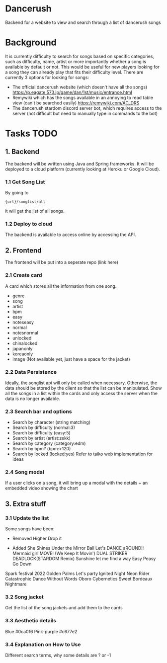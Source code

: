 # Dancerush
Backend for a website to view and search through a list of dancerush songs

# Background
It is currently difficulty to search for songs based on specific categories, such as difficulty, name, artist or more importantly whether a song is available by default or not. This would be useful for new players looking for a song they can already play that fits their difficulty level. There are currently 3 options for looking for songs:
- The official dancerush website (which doesn't have all the songs) https://p.eagate.573.jp/game/dan/1st/music/entrance.html
- Remywiki which has the songs available in an annoying to read table view (can't be searched easily) https://remywiki.com/AC_DRS
- The dancerush stardom discord server bot, which requires access to the server (not difficult but need to manually type in commands to the bot)

# Tasks TODO

## 1. Backend

The backend will be written using Java and Spring frameworks. It will be deployed to a cloud platform (currently looking at Heroku or Google Cloud).

### 1.1 Get Song List

By going to 
```
{url}/songlist/all
```
it will get the list of all songs.


### 1.2 Deploy to cloud

The backend is available to access online by accessing the API.

## 2. Frontend

The frontend will be put into a seperate repo (link here)

### 2.1 Create card

A card which stores all the information from one song.
- genre
- song
- artist
- bpm
- easy
- noteseasy
- normal
- notesnormal
- unlocked
- chinalocked
- japanonly
- koreaonly
- image (Not available yet, just have a space for the jacket)

### 2.2 Data Persistence

Ideally, the songlist api will only be called when necessary. Otherwise, the data should be stored by the client so that the list can be manipulated.
Show all the songs in a list within the cards and only access the server when the data is no longer available.

### 2.3 Search bar and options 
- Search by character (string matching)
- Search by difficulty (normal:3)
- Search by difficulty (easy:5)
- Search by artist (artist:zekk)
- Search by category (category:edm)
- Search by bpm? (bpm:>120)
- Search by locked (locked:yes)
Refer to taiko web implementation for ideas

### 2.4 Song modal

If a user clicks on a song, it will bring up a modal with the details + an embedded video showing the chart

## 3. Extra stuff

### 3.1 Update the list

Some songs have been:
- Removed
Higher
Drop it

- Added
She Shines Under the Mirror Ball
Let's DANCE aROUND!!
Mermaid girl
MOVE! (We Keep It Movin')
DUAL STRIKER
DEADLOCK(STARDOM Remix)
Sunshine let me find a way
Easy Peasy
Go Down

Spark festival 2022
Golden Palms
Let's party
Ignited Night
Neon Rider
Catastrophic Dance
Without Words
Oboro Cybernetics
Sweet Bordeaux Nightmare



### 3.2 Song jacket

Get the list of the song jackets and add them to the cards

### 3.3 Aesthetic details

Blue #0ca0f6
Pink-purple #c677e2

### 3.4 Explanation on How to Use

Different search terms, why some details are ? or -1
